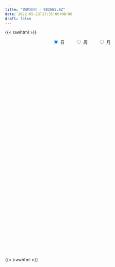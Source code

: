 ```yaml
---
title: "首航高科 - 002665.SZ"
date: 2022-05-23T17:35:00+08:00
draft: false
---
```

{{< rawhtml >}}
    <div style="text-align: center">
        <label style="padding: 1rem;"><input style="margin-right: .5rem" type="radio" name="period" value="D" checked onclick="period_change(this)">日</label>
        <label style="padding: 1rem;"><input style="margin-right: .5rem" type="radio" name="period" value="W" onclick="period_change(this)">周</label>
        <label style="padding: 1rem;"><input style="margin-right: .5rem" type="radio" name="period" value="M" onclick="period_change(this)">月</label>
    </div>
    <div id="chart" style="height: 700px;"></div> 
    <script type="text/javascript">
        const D_v = [818228.4,736871.48,860425.64,698770.28,903767.88,1363515.8700000001,958267.01,1735972.8400000001,2187617.1699999999,1305123.99,1225886.52,1614954.97,1390813.1699999999,920653.3,839630.9300000001,824836.36,1170244.6100000001,795134.0,604662.74,416690.8,481512.83,450566.77,542755.48,518369.73,343495.4,315965.08,437464.98,356194.8,692199.38,483450.69,462464.18,369633.21,643646.92,553437.9,353462.0,414416.38,500616.22,291240.4,410182.19,332473.7,390616.7,617478.97,452936.1,474225.79,587898.4399999999,468259.77,375936.9,333980.27,834670.45,529867.4,527383.7,363307.2,478178.35,386995.8,648759.1,478700.72,1180148.6899999999,1047772.91,1143905.29,1411407.77,1250168.21,899408.14,878296.5600000001,1303761.4199999999,2141687.0099999998,3828543.3100000001,2220093.9100000001,2482987.2200000002,1773051.23,1175884.03,992727.79,775144.6800000001,1625407.79,1123617.01,936465.48,1548461.95,1092709.3799999999,1742237.1599999999,966827.24,1371036.4099999999,3119390.6899999999,3356375.3900000001,1927416.3500000001,1208882.98,1515973.1899999999,1821949.6299999999,1690083.9399999999,867912.2,963182.46,914588.3,2737899.4199999999,4460920.3300000001,3173233.1600000001,4881081.4299999997,3646833.3100000001,2583609.6299999999,2459759.3500000001,2211087.3300000001,3367937.9100000001,2310553.8999999999,1824761.48,1547052.1399999999,1153883.5,1388930.2,1223625.49,970138.0,1463989.3100000001,1125446.7,2254643.6899999999,2730746.0600000001,1464514.8799999999,3117116.9100000001,1817358.9399999999,1774447.2,1415655.53,1693698.9299999999,1643071.98,1547138.6599999999,2969870.8700000001,2597279.7000000002,1705277.0,2297656.5,1624738.29,1387778.95,1147392.8200000001,1484794.46,1313686.9299999999,1360802.01,1862382.24,1279016.8,3748306.3399999999,2735110.6699999999,1944376.0900000001,1566533.1699999999,1141304.8600000001,1025722.9,1088534.73,1131819.21,1062655.04,1357135.29,807771.0,1202006.8999999999,699878.52,628983.24,601952.46,2100079.9399999999,1076152.45,844840.4399999999,1385508.7,1384344.7,1864685.8,1254739.1699999999,1321035.53,907013.6899999999,970539.2,1608116.25,4920898.6900000004,4003734.6499999999,6012457.9000000004,3338915.9700000002,6266805.4199999999,5852973.7000000002,3956798.5899999999,3585757.96,2431860.71,2746238.8799999999,1638745.8799999999,2022734.22,1444531.01,1601791.8999999999,1573622.78,1065559.95,1418969.8899999999,952556.95,964166.0600000001,1237192.8700000001,893407.45,771973.8,839640.42,811598.91,1086254.0,1070755.95,1013215.65,808083.84,535991.26,534995.53,797381.8,693183.0,516526.65,1074194.6499999999,825408.35,628706.92,3596649.1499999999,4940460.7300000004,2254000.73,2324376.9399999999,1424590.6000000001,1453569.98,1481763.4299999999,1243368.3700000001,1050979.0600000001,1525483.8700000001,1723719.0900000001,1104358.8999999999,869081.72,971336.9300000001,1298135.5700000001,1049832.3999999999,1359746.1399999999,895133.21,872207.11,1675130.3999999999,4137505.8100000001,2218254.54,1267083.71,941899.63,838755.36,887485.0,730171.75,1604463.6299999999,1122740.0,659185.75,593661.29,601106.96,497868.3,393253.36,738098.91,981139.78,709898.29,571758.84,747758.03,520835.7,1005154.35,892137.96,891337.98,568491.46,704036.04,549314.62,388414.2,362176.19,423380.0,1097035.51,757270.28,770378.0,611299.37,549264.15,464167.7,998048.71,733154.8199999999,465201.23]
const D_histogram = [0.0,-0.0031908832,-0.0024636164,-0.0056948049,-0.0035665929,0.0011791753,0.0002941655,0.0054982659,0.0135953868,0.0147540495,0.0152985144,0.0173091317,0.0149884409,0.0106786396,0.0046855138,0.0011316863,0.0005668353,-0.0044780312,-0.0107798647,-0.0124092056,-0.0122725762,-0.0141991446,-0.0153709988,-0.019164232,-0.0211670847,-0.0212563481,-0.0175403774,-0.0141468855,-0.0085484593,-0.0063092546,-0.0062785476,-0.0050666772,-0.0006137502,-0.0020195424,-0.0038282861,-0.0070624025,-0.0129188104,-0.014338783,-0.0128709656,-0.0102789238,-0.0102855746,-0.0042391243,-0.001087777,0.0032771395,0.0056137057,0.0059054831,0.0068014012,0.0041844559,0.0084278361,0.0090713621,0.0099568656,0.0090103927,0.0056683984,0.0016253878,-0.0077541827,-0.0116729433,-0.0042788214,0.004722723,0.0104200691,0.0213821137,0.0280006435,0.0314859691,0.0321148169,0.0353143548,0.0507259407,0.0569138702,0.0504847246,0.0484947583,0.0333265557,0.0233812068,0.0120720896,0.0011116932,0.0030672528,-0.0003929306,-0.0019598996,-0.0016154518,-0.0071072824,-0.0031895569,-0.0044212106,-0.0056148702,0.0092450711,0.0142217454,0.0107959497,0.008002218,0.0070092184,0.0103718453,0.0022246945,-0.0031418959,-0.0128589647,-0.0145533099,0.0010281791,0.0227896155,0.0536135772,0.0864651849,0.0950559391,0.0813917007,0.0766454402,0.0903264446,0.0833635933,0.0566166319,0.0244860424,-0.0113049009,-0.0417445067,-0.0582046863,-0.070650892,-0.0746623252,-0.0736447266,-0.0725514045,-0.0502427456,-0.0412187336,-0.0140969699,0.0019186471,0.0107673851,0.0037866527,-0.0038239011,-0.0056779517,-0.02168275,-0.0118451835,-0.0041677733,-0.002704507,-0.0013776286,0.0080936436,0.0093911844,0.0035616352,-0.0038848524,-0.0036492979,-0.0075372919,-0.006768909,-0.0101267945,-0.0133191316,0.0022971209,0.0116475983,0.0057050918,0.0019629317,-0.0065901641,-0.0119516836,-0.0188335447,-0.0217974061,-0.0310349629,-0.0353534711,-0.0407490905,-0.0509113359,-0.0532016252,-0.0541456666,-0.0515203023,-0.0319998416,-0.023261875,-0.0204108537,-0.0092272342,-0.0004060798,0.0109400699,0.0206964125,0.0186868537,0.0157471756,0.0059609621,0.0211008447,0.0388968147,0.0726522603,0.1163902204,0.1670178174,0.1844675172,0.193826659,0.1582536289,0.1317599808,0.0948148773,0.0472960354,0.0121255907,-0.0224235347,-0.0445101729,-0.0670989494,-0.0873890301,-0.0985937497,-0.1141408586,-0.1255909482,-0.1272048592,-0.135680824,-0.1298352771,-0.1297018592,-0.124563774,-0.1086161815,-0.0883963701,-0.0663572974,-0.0537546794,-0.0501574872,-0.0478117367,-0.0424353012,-0.0308771777,-0.0229999555,-0.0158758364,-0.0012647254,0.0019597918,0.0068083843,0.0334650558,0.0652970054,0.0672845552,0.0720066734,0.0703729873,0.064042676,0.047934547,0.0289857402,0.005354655,-0.0014774928,0.0019429513,-0.0005195686,-0.0135590857,-0.0299608963,-0.0366930275,-0.0388423806,-0.0296218386,-0.0258160647,-0.019163061,0.0093910986,0.0278180356,0.0273808728,0.0176332746,0.0050735777,0.0009707978,-0.0071911381,-0.0097949025,0.0052837917,0.0051159498,0.0011326025,-0.0075887039,-0.0060416572,-0.0108894669,-0.0118083796,-0.0216768307,-0.0314825396,-0.0336431933,-0.0416711326,-0.0547752881,-0.0574857994,-0.0751066702,-0.0952345773,-0.0920491136,-0.0876101788,-0.0709314281,-0.0549517783,-0.0439518045,-0.0301676905,-0.0159305359,0.0010714328,0.01891262,0.03119603,0.0418336205,0.0450430664,0.0465166714,0.0537389584,0.0576815553,0.058592184]
const D_fast = [0.0,-0.003988604,-0.0038772413,-0.008532131,-0.0072955673,-0.0022550052,-0.0030664736,0.0035121933,0.0150081609,0.0198553359,0.0242244294,0.0305623296,0.0319887491,0.0303486077,0.0255268603,0.0222559545,0.0218328122,0.0156684379,0.0066716383,0.001939996,-0.0009915186,-0.0064678732,-0.0114824772,-0.0200667683,-0.0273613922,-0.0327647427,-0.0334338663,-0.0335770958,-0.0301157844,-0.0294538934,-0.0309928232,-0.0310476222,-0.0267481328,-0.0286588105,-0.0314246257,-0.0364243427,-0.0455104533,-0.0505151216,-0.0522650456,-0.0522427348,-0.0548207792,-0.04983411,-0.0469547069,-0.0417705055,-0.038030513,-0.0362623648,-0.0336660964,-0.0352369277,-0.0288865885,-0.0259752219,-0.022600502,-0.0212943767,-0.0232192714,-0.0268559351,-0.0381740512,-0.0450110476,-0.0386866312,-0.028504406,-0.0202020425,-0.0038944696,0.0097242211,0.021081039,0.029738591,0.0417667176,0.0698597886,0.0902761858,0.0964682213,0.1066019446,0.0997653808,0.0956653337,0.0873742388,0.0766917658,0.0794141385,0.0758557225,0.0737987786,0.0737393635,0.0664707122,0.0695910486,0.0672540921,0.064656715,0.0818279242,0.0903600348,0.0896332264,0.0888400493,0.0895993543,0.0955549426,0.0879639654,0.081811901,0.068880091,0.0635474183,0.079385952,0.1068447924,0.1510721483,0.2055400523,0.2378947912,0.244578478,0.2589935776,0.2952561931,0.3091342402,0.2965414367,0.2705323578,0.2319151893,0.1910394568,0.1600281057,0.1299191769,0.1072421624,0.0898485793,0.0728040504,0.0825520229,0.0812713515,0.1048688727,0.1213641515,0.1329047357,0.1268706665,0.1183041375,0.1150305989,0.0936051132,0.1004813837,0.1071168506,0.1079039902,0.1088864614,0.1203811445,0.1240264814,0.1190873411,0.1106696403,0.1099928703,0.1042205534,0.1032967091,0.097407125,0.0908850049,0.1070755376,0.1193379146,0.1148216811,0.1115702539,0.1013696171,0.0930201767,0.0814299294,0.0730167165,0.056020419,0.042863543,0.027280651,0.0043905715,-0.011200124,-0.0256805821,-0.0359352933,-0.0244147931,-0.0214922952,-0.0237439873,-0.0148671764,-0.0061475419,0.0079336252,0.022864071,0.0255262256,0.0265233414,0.0182273684,0.0386424623,0.0661626359,0.1180811465,0.1909166617,0.2832987131,0.3468652922,0.4046810987,0.4086714759,0.415117823,0.4018764388,0.3661816058,0.3340425588,0.2938875497,0.2606733683,0.2213098544,0.1791725161,0.1433193592,0.0992370356,0.0563892089,0.0229740831,-0.0194220876,-0.04603536,-0.0783274069,-0.1043302652,-0.1155367181,-0.1174159992,-0.1119662509,-0.1128023027,-0.1217444823,-0.131351666,-0.1365840558,-0.1327452267,-0.1306179934,-0.1274628334,-0.1131679037,-0.1094534385,-0.10290275,-0.0678798145,-0.0197236136,-0.000914925,0.0218088615,0.0377684223,0.04744878,0.0433242877,0.0316219159,0.0093294945,0.0021279735,0.0060341554,0.0034417434,-0.0129875451,-0.0368795798,-0.0527849678,-0.0646449161,-0.0628298338,-0.0654780761,-0.0636158377,-0.0327139034,-0.0073324575,-0.000924402,-0.0062636816,-0.0175549841,-0.0214150645,-0.031374785,-0.0364272749,-0.0200276329,-0.0189164873,-0.0226166839,-0.0332351664,-0.0331985339,-0.0407687104,-0.044639718,-0.0599273768,-0.0776037206,-0.0881751726,-0.1066208951,-0.1334188726,-0.1505008337,-0.186898372,-0.2308349235,-0.2506617381,-0.2681253481,-0.2691794544,-0.2669377491,-0.2669257265,-0.2606835352,-0.2504290145,-0.2331591877,-0.2105898454,-0.190507428,-0.1694114323,-0.1549412199,-0.1418384469,-0.1211814203,-0.1028184346,-0.0872597599]
const D_slow = [0.0,-0.0007977208,-0.0014136249,-0.0028373261,-0.0037289743,-0.0034341805,-0.0033606391,-0.0019860726,0.0014127741,0.0051012864,0.008925915,0.0132531979,0.0170003082,0.0196699681,0.0208413465,0.0211242681,0.0212659769,0.0201464691,0.017451503,0.0143492016,0.0112810575,0.0077312714,0.0038885217,-0.0009025363,-0.0061943075,-0.0115083945,-0.0158934889,-0.0194302103,-0.0215673251,-0.0231446387,-0.0247142756,-0.025980945,-0.0261343825,-0.0266392681,-0.0275963396,-0.0293619402,-0.0325916428,-0.0361763386,-0.03939408,-0.041963811,-0.0445352046,-0.0455949857,-0.0458669299,-0.045047645,-0.0436442186,-0.0421678479,-0.0404674976,-0.0394213836,-0.0373144246,-0.035046584,-0.0325573676,-0.0303047695,-0.0288876698,-0.0284813229,-0.0304198686,-0.0333381044,-0.0344078097,-0.033227129,-0.0306221117,-0.0252765833,-0.0182764224,-0.0104049301,-0.0023762259,0.0064523628,0.019133848,0.0333623155,0.0459834967,0.0581071863,0.0664388252,0.0722841269,0.0753021493,0.0755800726,0.0763468858,0.0762486531,0.0757586782,0.0753548153,0.0735779947,0.0727806054,0.0716753028,0.0702715852,0.072582853,0.0761382894,0.0788372768,0.0808378313,0.0825901359,0.0851830972,0.0857392708,0.0849537969,0.0817390557,0.0781007282,0.078357773,0.0840551769,0.0974585712,0.1190748674,0.1428388521,0.1631867773,0.1823481374,0.2049297485,0.2257706468,0.2399248048,0.2460463154,0.2432200902,0.2327839635,0.2182327919,0.2005700689,0.1819044876,0.163493306,0.1453554549,0.1327947685,0.1224900851,0.1189658426,0.1194455044,0.1221373506,0.1230840138,0.1221280386,0.1207085506,0.1152878631,0.1123265673,0.1112846239,0.1106084972,0.11026409,0.1122875009,0.114635297,0.1155257058,0.1145544927,0.1136421682,0.1117578453,0.110065618,0.1075339194,0.1042041365,0.1047784167,0.1076903163,0.1091165893,0.1096073222,0.1079597812,0.1049718603,0.1002634741,0.0948141226,0.0870553819,0.0782170141,0.0680297415,0.0553019075,0.0420015012,0.0284650845,0.015585009,0.0075850486,0.0017695798,-0.0033331336,-0.0056399422,-0.0057414621,-0.0030064446,0.0021676585,0.0068393719,0.0107761658,0.0122664063,0.0175416175,0.0272658212,0.0454288863,0.0745264414,0.1162808957,0.162397775,0.2108544397,0.250417847,0.2833578422,0.3070615615,0.3188855704,0.3219169681,0.3163110844,0.3051835412,0.2884088038,0.2665615463,0.2419131089,0.2133778942,0.1819801571,0.1501789423,0.1162587364,0.0837999171,0.0513744523,0.0202335088,-0.0069205366,-0.0290196291,-0.0456089535,-0.0590476233,-0.0715869951,-0.0835399293,-0.0941487546,-0.101868049,-0.1076180379,-0.111586997,-0.1119031783,-0.1114132304,-0.1097111343,-0.1013448703,-0.085020619,-0.0681994802,-0.0501978119,-0.032604565,-0.016593896,-0.0046102593,0.0026361758,0.0039748395,0.0036054663,0.0040912041,0.003961312,0.0005715406,-0.0069186835,-0.0160919404,-0.0258025355,-0.0332079952,-0.0396620114,-0.0444527766,-0.042105002,-0.0351504931,-0.0283052749,-0.0238969562,-0.0226285618,-0.0223858623,-0.0241836469,-0.0266323725,-0.0253114246,-0.0240324371,-0.0237492865,-0.0256464625,-0.0271568768,-0.0298792435,-0.0328313384,-0.0382505461,-0.046121181,-0.0545319793,-0.0649497625,-0.0786435845,-0.0930150343,-0.1117917019,-0.1356003462,-0.1586126246,-0.1805151693,-0.1982480263,-0.2119859709,-0.222973922,-0.2305158446,-0.2344984786,-0.2342306204,-0.2295024654,-0.2217034579,-0.2112450528,-0.1999842862,-0.1883551184,-0.1749203787,-0.1604999899,-0.1458519439]
const D_data = [['2021-05-12', 2.34, 2.29, 2.26, 2.35],['2021-05-13', 2.26, 2.24, 2.24, 2.31],['2021-05-14', 2.23, 2.28, 2.22, 2.34],['2021-05-17', 2.25, 2.22, 2.21, 2.26],['2021-05-18', 2.22, 2.28, 2.18, 2.32],['2021-05-19', 2.26, 2.33, 2.25, 2.34],['2021-05-20', 2.31, 2.27, 2.26, 2.32],['2021-05-21', 2.26, 2.36, 2.24, 2.43],['2021-05-24', 2.34, 2.44, 2.32, 2.55],['2021-05-25', 2.39, 2.39, 2.34, 2.44],['2021-05-26', 2.36, 2.4, 2.34, 2.44],['2021-05-27', 2.38, 2.44, 2.36, 2.53],['2021-05-28', 2.44, 2.4, 2.39, 2.51],['2021-05-31', 2.38, 2.37, 2.31, 2.4],['2021-06-01', 2.36, 2.33, 2.31, 2.38],['2021-06-02', 2.33, 2.34, 2.31, 2.37],['2021-06-03', 2.32, 2.37, 2.27, 2.44],['2021-06-04', 2.33, 2.3, 2.28, 2.34],['2021-06-07', 2.28, 2.25, 2.24, 2.3],['2021-06-08', 2.26, 2.28, 2.23, 2.28],['2021-06-09', 2.27, 2.29, 2.26, 2.31],['2021-06-10', 2.3, 2.25, 2.25, 2.3],['2021-06-11', 2.24, 2.24, 2.21, 2.28],['2021-06-15', 2.24, 2.18, 2.18, 2.25],['2021-06-16', 2.18, 2.17, 2.15, 2.2],['2021-06-17', 2.17, 2.17, 2.15, 2.2],['2021-06-18', 2.18, 2.21, 2.16, 2.22],['2021-06-21', 2.2, 2.21, 2.19, 2.22],['2021-06-22', 2.2, 2.25, 2.19, 2.26],['2021-06-23', 2.24, 2.22, 2.21, 2.26],['2021-06-24', 2.21, 2.19, 2.17, 2.23],['2021-06-25', 2.19, 2.2, 2.17, 2.22],['2021-06-28', 2.2, 2.25, 2.19, 2.27],['2021-06-29', 2.25, 2.18, 2.17, 2.26],['2021-06-30', 2.17, 2.16, 2.16, 2.19],['2021-07-01', 2.16, 2.12, 2.12, 2.17],['2021-07-02', 2.11, 2.05, 2.03, 2.12],['2021-07-05', 2.04, 2.07, 2.03, 2.08],['2021-07-06', 2.05, 2.09, 2.03, 2.09],['2021-07-07', 2.07, 2.1, 2.06, 2.11],['2021-07-08', 2.1, 2.06, 2.05, 2.12],['2021-07-09', 2.06, 2.14, 2.04, 2.14],['2021-07-12', 2.15, 2.12, 2.11, 2.17],['2021-07-13', 2.12, 2.15, 2.1, 2.17],['2021-07-14', 2.16, 2.14, 2.14, 2.21],['2021-07-15', 2.13, 2.12, 2.06, 2.13],['2021-07-16', 2.13, 2.13, 2.12, 2.17],['2021-07-19', 2.12, 2.08, 2.08, 2.15],['2021-07-20', 2.06, 2.17, 2.04, 2.2],['2021-07-21', 2.17, 2.14, 2.13, 2.18],['2021-07-22', 2.14, 2.15, 2.13, 2.17],['2021-07-23', 2.16, 2.13, 2.12, 2.16],['2021-07-26', 2.12, 2.09, 2.03, 2.13],['2021-07-27', 2.09, 2.06, 2.05, 2.12],['2021-07-28', 2.06, 1.95, 1.91, 2.06],['2021-07-29', 1.96, 1.97, 1.93, 2.01],['2021-07-30', 1.96, 2.11, 1.96, 2.17],['2021-08-02', 2.13, 2.17, 2.09, 2.2],['2021-08-03', 2.19, 2.17, 2.16, 2.25],['2021-08-04', 2.18, 2.29, 2.16, 2.3],['2021-08-05', 2.28, 2.3, 2.24, 2.38],['2021-08-06', 2.3, 2.31, 2.28, 2.34],['2021-08-09', 2.31, 2.31, 2.3, 2.4],['2021-08-10', 2.31, 2.38, 2.29, 2.42],['2021-08-11', 2.37, 2.62, 2.35, 2.62],['2021-08-12', 2.75, 2.61, 2.58, 2.87],['2021-08-13', 2.57, 2.5, 2.47, 2.6],['2021-08-16', 2.48, 2.58, 2.42, 2.64],['2021-08-17', 2.55, 2.41, 2.38, 2.57],['2021-08-18', 2.38, 2.44, 2.37, 2.52],['2021-08-19', 2.51, 2.39, 2.35, 2.52],['2021-08-20', 2.36, 2.35, 2.31, 2.39],['2021-08-23', 2.34, 2.5, 2.33, 2.52],['2021-08-24', 2.53, 2.44, 2.42, 2.54],['2021-08-25', 2.43, 2.46, 2.38, 2.48],['2021-08-26', 2.46, 2.49, 2.44, 2.55],['2021-08-27', 2.49, 2.41, 2.38, 2.5],['2021-08-30', 2.38, 2.53, 2.37, 2.58],['2021-08-31', 2.54, 2.48, 2.46, 2.54],['2021-09-01', 2.47, 2.48, 2.44, 2.59],['2021-09-02', 2.51, 2.73, 2.47, 2.73],['2021-09-03', 2.74, 2.68, 2.65, 2.88],['2021-09-06', 2.73, 2.6, 2.57, 2.79],['2021-09-07', 2.57, 2.61, 2.54, 2.62],['2021-09-08', 2.64, 2.64, 2.62, 2.69],['2021-09-09', 2.69, 2.72, 2.62, 2.77],['2021-09-10', 2.68, 2.58, 2.56, 2.68],['2021-09-13', 2.57, 2.59, 2.53, 2.6],['2021-09-14', 2.58, 2.5, 2.48, 2.6],['2021-09-15', 2.48, 2.57, 2.46, 2.58],['2021-09-16', 2.56, 2.83, 2.55, 2.83],['2021-09-17', 2.85, 3.03, 2.83, 3.11],['2021-09-22', 3.05, 3.33, 3.03, 3.33],['2021-09-23', 3.47, 3.6, 3.4, 3.66],['2021-09-24', 3.46, 3.5, 3.4, 3.73],['2021-09-27', 3.5, 3.3, 3.17, 3.58],['2021-09-28', 3.3, 3.45, 3.29, 3.52],['2021-09-29', 3.36, 3.8, 3.31, 3.8],['2021-09-30', 3.81, 3.66, 3.51, 3.89],['2021-10-08', 3.71, 3.41, 3.35, 3.74],['2021-10-11', 3.45, 3.25, 3.13, 3.47],['2021-10-12', 3.27, 3.06, 3.01, 3.29],['2021-10-13', 3.09, 2.96, 2.92, 3.1],['2021-10-14', 2.96, 3.0, 2.93, 3.12],['2021-10-15', 3.0, 2.95, 2.88, 3.03],['2021-10-18', 2.94, 2.98, 2.93, 3.03],['2021-10-19', 3.03, 3.0, 2.98, 3.15],['2021-10-20', 2.96, 2.97, 2.9, 3.05],['2021-10-21', 3.0, 3.27, 2.92, 3.27],['2021-10-22', 3.3, 3.17, 3.15, 3.43],['2021-10-25', 3.22, 3.49, 3.15, 3.49],['2021-10-26', 3.55, 3.48, 3.41, 3.73],['2021-10-27', 3.58, 3.48, 3.41, 3.64],['2021-10-28', 3.44, 3.31, 3.25, 3.45],['2021-10-29', 3.3, 3.28, 3.11, 3.34],['2021-11-01', 3.31, 3.34, 3.28, 3.42],['2021-11-02', 3.3, 3.12, 3.1, 3.34],['2021-11-03', 3.14, 3.43, 3.12, 3.43],['2021-11-04', 3.52, 3.46, 3.42, 3.63],['2021-11-05', 3.53, 3.42, 3.39, 3.74],['2021-11-08', 3.37, 3.44, 3.33, 3.51],['2021-11-09', 3.44, 3.59, 3.41, 3.66],['2021-11-10', 3.52, 3.54, 3.41, 3.56],['2021-11-11', 3.52, 3.46, 3.44, 3.59],['2021-11-12', 3.45, 3.42, 3.33, 3.47],['2021-11-15', 3.4, 3.51, 3.33, 3.55],['2021-11-16', 3.47, 3.46, 3.45, 3.59],['2021-11-17', 3.42, 3.52, 3.36, 3.55],['2021-11-18', 3.54, 3.47, 3.47, 3.79],['2021-11-19', 3.39, 3.46, 3.36, 3.54],['2021-11-22', 3.52, 3.74, 3.48, 3.81],['2021-11-23', 3.67, 3.75, 3.67, 3.86],['2021-11-24', 3.71, 3.59, 3.58, 3.76],['2021-11-25', 3.59, 3.61, 3.53, 3.73],['2021-11-26', 3.61, 3.53, 3.5, 3.61],['2021-11-29', 3.44, 3.54, 3.41, 3.59],['2021-11-30', 3.56, 3.49, 3.47, 3.62],['2021-12-01', 3.45, 3.51, 3.36, 3.51],['2021-12-02', 3.5, 3.39, 3.38, 3.5],['2021-12-03', 3.37, 3.4, 3.26, 3.47],['2021-12-06', 3.37, 3.34, 3.34, 3.45],['2021-12-07', 3.34, 3.21, 3.15, 3.34],['2021-12-08', 3.2, 3.24, 3.2, 3.31],['2021-12-09', 3.21, 3.21, 3.18, 3.25],['2021-12-10', 3.18, 3.22, 3.15, 3.23],['2021-12-13', 3.25, 3.46, 3.21, 3.54],['2021-12-14', 3.44, 3.38, 3.37, 3.45],['2021-12-15', 3.38, 3.32, 3.31, 3.4],['2021-12-16', 3.35, 3.45, 3.32, 3.53],['2021-12-17', 3.4, 3.47, 3.39, 3.59],['2021-12-20', 3.47, 3.56, 3.45, 3.73],['2021-12-21', 3.58, 3.61, 3.46, 3.63],['2021-12-22', 3.6, 3.5, 3.45, 3.6],['2021-12-23', 3.48, 3.49, 3.44, 3.56],['2021-12-24', 3.47, 3.38, 3.35, 3.52],['2021-12-27', 3.68, 3.72, 3.54, 3.72],['2021-12-28', 3.94, 3.87, 3.84, 4.09],['2021-12-29', 3.75, 4.26, 3.75, 4.26],['2021-12-30', 4.26, 4.68, 4.12, 4.69],['2021-12-31', 4.58, 5.15, 4.45, 5.15],['2022-01-04', 5.3, 5.08, 4.94, 5.66],['2022-01-05', 4.9, 5.23, 4.57, 5.44],['2022-01-06', 4.93, 4.77, 4.71, 5.27],['2022-01-07', 4.69, 4.87, 4.53, 5.09],['2022-01-10', 4.75, 4.7, 4.66, 4.99],['2022-01-11', 4.7, 4.44, 4.39, 4.7],['2022-01-12', 4.48, 4.44, 4.37, 4.51],['2022-01-13', 4.44, 4.3, 4.28, 4.49],['2022-01-14', 4.3, 4.32, 4.25, 4.39],['2022-01-17', 4.3, 4.19, 4.12, 4.3],['2022-01-18', 4.16, 4.08, 4.06, 4.21],['2022-01-19', 4.08, 4.07, 4.03, 4.15],['2022-01-20', 4.05, 3.89, 3.87, 4.07],['2022-01-21', 3.88, 3.8, 3.79, 3.93],['2022-01-24', 3.77, 3.81, 3.73, 3.86],['2022-01-25', 3.87, 3.61, 3.6, 3.88],['2022-01-26', 3.63, 3.69, 3.63, 3.74],['2022-01-27', 3.65, 3.54, 3.53, 3.69],['2022-01-28', 3.57, 3.52, 3.48, 3.6],['2022-02-07', 3.53, 3.62, 3.53, 3.68],['2022-02-08', 3.64, 3.69, 3.57, 3.74],['2022-02-09', 3.68, 3.76, 3.64, 3.78],['2022-02-10', 3.73, 3.68, 3.66, 3.77],['2022-02-11', 3.67, 3.56, 3.55, 3.67],['2022-02-14', 3.53, 3.51, 3.49, 3.59],['2022-02-15', 3.52, 3.52, 3.45, 3.55],['2022-02-16', 3.54, 3.6, 3.53, 3.64],['2022-02-17', 3.59, 3.57, 3.54, 3.64],['2022-02-18', 3.54, 3.57, 3.51, 3.58],['2022-02-21', 3.59, 3.7, 3.55, 3.75],['2022-02-22', 3.71, 3.59, 3.55, 3.72],['2022-02-23', 3.57, 3.62, 3.52, 3.63],['2022-02-24', 3.59, 3.98, 3.58, 3.98],['2022-02-25', 4.03, 4.23, 3.94, 4.37],['2022-02-28', 4.1, 3.99, 3.91, 4.1],['2022-03-01', 3.96, 4.09, 3.95, 4.34],['2022-03-02', 4.09, 4.07, 4.0, 4.14],['2022-03-03', 4.11, 4.04, 4.01, 4.13],['2022-03-04', 4.03, 3.9, 3.88, 4.03],['2022-03-07', 3.91, 3.8, 3.77, 3.96],['2022-03-08', 3.78, 3.64, 3.61, 3.82],['2022-03-09', 3.65, 3.77, 3.5, 3.8],['2022-03-10', 3.84, 3.89, 3.74, 3.97],['2022-03-11', 3.81, 3.82, 3.71, 3.84],['2022-03-14', 3.8, 3.64, 3.63, 3.84],['2022-03-15', 3.6, 3.5, 3.5, 3.66],['2022-03-16', 3.56, 3.53, 3.29, 3.59],['2022-03-17', 3.56, 3.53, 3.52, 3.64],['2022-03-18', 3.5, 3.66, 3.46, 3.71],['2022-03-21', 3.66, 3.6, 3.57, 3.66],['2022-03-22', 3.66, 3.64, 3.6, 3.71],['2022-03-23', 3.8, 4.0, 3.79, 4.0],['2022-03-24', 4.4, 4.01, 3.98, 4.4],['2022-03-25', 3.93, 3.84, 3.83, 4.05],['2022-03-28', 3.75, 3.71, 3.67, 3.8],['2022-03-29', 3.7, 3.62, 3.6, 3.74],['2022-03-30', 3.65, 3.68, 3.63, 3.71],['2022-03-31', 3.68, 3.59, 3.58, 3.68],['2022-04-01', 3.55, 3.62, 3.53, 3.68],['2022-04-06', 3.62, 3.87, 3.6, 3.98],['2022-04-07', 3.8, 3.72, 3.7, 3.81],['2022-04-08', 3.74, 3.66, 3.63, 3.76],['2022-04-11', 3.62, 3.56, 3.55, 3.63],['2022-04-12', 3.58, 3.66, 3.55, 3.68],['2022-04-13', 3.62, 3.56, 3.55, 3.63],['2022-04-14', 3.57, 3.58, 3.55, 3.6],['2022-04-15', 3.57, 3.42, 3.4, 3.57],['2022-04-18', 3.31, 3.34, 3.08, 3.4],['2022-04-19', 3.27, 3.37, 3.24, 3.43],['2022-04-20', 3.36, 3.23, 3.21, 3.36],['2022-04-21', 3.23, 3.06, 3.04, 3.25],['2022-04-22', 3.07, 3.09, 3.06, 3.15],['2022-04-25', 3.01, 2.78, 2.78, 3.01],['2022-04-26', 2.74, 2.56, 2.54, 2.79],['2022-04-27', 2.55, 2.71, 2.47, 2.73],['2022-04-28', 2.7, 2.65, 2.61, 2.73],['2022-04-29', 2.7, 2.77, 2.68, 2.8],['2022-05-05', 2.74, 2.77, 2.7, 2.81],['2022-05-06', 2.7, 2.71, 2.65, 2.74],['2022-05-09', 2.7, 2.75, 2.7, 2.78],['2022-05-10', 2.71, 2.78, 2.7, 2.79],['2022-05-11', 2.79, 2.86, 2.78, 3.04],['2022-05-12', 2.83, 2.94, 2.81, 2.96],['2022-05-13', 3.03, 2.94, 2.9, 3.08],['2022-05-16', 2.97, 2.98, 2.9, 3.01],['2022-05-17', 2.98, 2.93, 2.86, 2.99],['2022-05-18', 2.92, 2.93, 2.91, 2.97],['2022-05-19', 2.9, 3.04, 2.87, 3.05],['2022-05-20', 3.02, 3.05, 2.98, 3.05],['2022-05-23', 3.07, 3.05, 3.0, 3.08]]
const W_v = [214317.56,256844.79,206469.82,197785.99,286384.85,240982.33,284370.77,204079.9,4882164.7800000003,7084425.46,4348535.9800000004,4351952.3399999999,2828390.6000000001,2991619.3599999999,5433986.9299999997,2582845.4199999999,2108313.8099999996,1085375.8299999998,1282535.5800000001,786089.8099999999,850751.9300000001,917089.5199999999,794169.64,814823.1,882691.34,892019.9500000001,633516.21,874664.8600000001,1196345.5700000001,883626.49,1245190.1200000001,640879.46,591778.5499999999,542831.27,344609.83,316509.74,435451.77,394931.18,451311.22,326633.09,260203.03,567600.9400000001,272567.87,610230.1900000001,1049658.75,502806.42,809060.5,795705.1399999999,592906.88,1239587.8200000001,827433.6,306051.59,206535.28,434207.78,620074.51,635022.91,570562.3100000001,604625.58,600108.46,916636.39,605876.29,1083443.5099999998,517733.4299999999,397743.36,627307.95,589888.13,606351.59,4459645.7300000004,9176477.7000000011,6074761.7400000002,2790277.1300000004,2728623.1000000001,1866742.8799999999,1622974.8200000001,2304338.5700000003,1038129.3100000001,2159051.0300000003,1716855.97,1560670.0200000003,2125727.8999999999,2360840.8300000001,3063961.25,4490048.1500000004,7028187.46,5992045.7800000003,2948669.1000000001,5066670.9800000004,6759570.6799999997,6084532.4499999993,5153887.6600000001,5240459.1500000004,1455190.25,4444049.6500000004,3934074.5700000003,2700303.73,3055505.2200000002,2224809.8900000001,3259709.0,2692049.1699999995,2010975.0800000001,1791691.0600000003,1227088.3,1398287.1400000001,1181905.8199999998,2261564.5800000001,3488428.6899999999,2821081.5299999998,1626730.6900000002,1578156.3799999999,2387035.7200000002,1717146.24,1352946.51,859786.62,198713.15,1622848.3399999999,1975317.5900000001,1315163.9099999999,1739601.5299999998,2365565.4300000002,1213302.79,1686266.6000000001,2701093.5299999998,926748.48,1068663.4399999999,2234564.8199999998,1818078.9099999999,1673443.55,2246667.9899999998,1646647.6500000001,1288334.2999999998,2163455.4500000002,1951489.77,2302714.0599999996,3638164.4000000004,4682220.79,10121014.5199999996,7650722.8500000006,3801167.7399999998,3484018.5,2479376.1000000001,2034618.73,1482936.7400000002,1213271.4399999999,697783.05,1042514.87,901934.1299999999,941452.6400000001,1034186.89,1113415.8,1360110.3499999999,915096.2,1516795.1799999999,3580055.6800000002,3574284.0699999998,2359109.6299999999,1818127.48,2325988.4699999997,3031403.9800000004,5425794.8399999989,3258413.54,2061356.1599999999,7813473.5,2977223.3799999999,1698006.9199999999,666213.9400000001,323657.11,2922131.9199999999,1421806.25,1492691.0,1403811.9600000002,1348993.2,1140001.3700000001,1555062.6499999999,2813607.1199999996,2194020.3600000003,3411399.1299999999,2698168.3399999999,1890774.78,3680071.98,2186149.0499999998,2141770.1399999997,1669060.5699999998,1534539.02,866152.9,997025.5,1949224.3100000001,7335888.0299999993,6019068.5600000005,23789422.6400000006,20924589.2199999988,9239147.2300000004,10873319.6799999997,5834425.5300000003,5815143.7300000004,7867215.2800000003,2058460.47,4961094.4099999992,5660293.8799999999,7724395.8199999994,4550499.2000000002,2496188.6200000001,1615295.1899999999,2363942.2599999998,2465579.4199999999,2041991.96,2359257.0,2589209.0200000005,3172782.6600000001,5752662.3199999994,10372382.2100000009,7199794.9500000002,6326661.6099999994,10555866.8900000006,8164306.0899999999,9944502.7100000009,11701147.9000000004,10622394.2200000007,2310553.8999999999,7138252.8100000005,8544963.7599999998,9589093.4600000009,10451060.1400000006,8162843.5600000005,7300682.4399999995,11135631.129999999,5665867.1699999999,3940592.1200000001,6790926.2299999995,6318013.3899999997,19884123.4600000009,19662335.6700000018,10284110.6999999993,6612501.4699999997,4706380.5999999996,4789908.3500000006,3078078.2399999998,11065419.8000000007,8938301.6799999997,6647909.290000001,5548132.7599999998,9798231.0700000003,4665395.4499999993,3386389.3799999999,2823988.8200000003,3531390.6400000006,4061157.79,937728.8200000001,3410239.98,3355934.7499999995,465201.23]
const W_histogram = [0.0,-0.0057180627,-0.0217017293,-0.0368697037,-0.0481136929,-0.0511128471,-0.0709046554,-0.0777885745,0.0580369952,-0.022602656,-0.0732384806,-0.0819148414,-0.1189291539,-0.1028642149,-0.0331738291,-0.0446456248,-0.0522635243,-0.0627037674,-0.0901516805,-0.0979484381,-0.0889735909,-0.0761233171,-0.075358492,-0.048909179,-0.0248416115,-0.0034655367,0.0246643963,0.0605957155,0.0968423968,0.1305277299,0.1484444907,0.1386331891,0.1383995731,0.1171071245,0.0847410352,0.0552148955,0.0212517699,-0.006121432,-0.0342842999,-0.0397215333,-0.0483826358,-0.0559473875,-0.0578464225,-0.0706154375,-0.0880908722,-0.1003921522,-0.0875551663,-0.096379428,-0.0932604547,-0.0806921054,-0.0741376628,-0.0543347618,-0.0315967174,-0.0138761407,0.0074540071,0.015252496,0.0090269986,0.0204442664,0.0397218624,0.0526333814,0.0633106678,0.1005504564,0.098733886,0.0812358307,0.05591102,0.031979718,-0.0141089513,-0.1904082819,-0.279720123,-0.3283357771,-0.3519760527,-0.3374991057,-0.3195423512,-0.2945121286,-0.2656892663,-0.2258219838,-0.176140251,-0.1320825998,-0.1012166655,-0.0793682173,-0.0373327712,0.013960662,0.0638688801,0.1471612758,0.1834970048,0.2097762048,0.2457653915,0.3026246175,0.3433673168,0.4266114538,0.4188394512,0.4026126981,0.3395381872,0.2732455388,0.1937483263,0.1224640653,0.0355345294,-0.0139673276,-0.0418506734,-0.0737721771,-0.0846851946,-0.0963434696,-0.097427299,-0.0973479878,-0.0784529787,-0.0594253548,-0.0335185081,-0.0135160549,-0.0161010628,0.0075338823,0.023372473,0.0206773713,0.0096507472,-0.0009364627,0.0237704155,0.02776811,0.0261709541,0.0440654899,0.0629277191,0.0525463167,0.0625506174,0.052118266,0.0382391828,0.0279455777,0.0280333146,0.0205194967,0.0181609396,0.0184776705,0.0114780294,-0.0042338366,-0.0232967112,-0.0389402914,-0.0298339033,-0.0222166815,0.0039019645,0.0306662191,0.0097753132,0.0015694133,0.000464466,-0.0082582335,-0.0168122754,-0.0286029303,-0.0417389539,-0.0402564225,-0.0436371141,-0.0491511239,-0.0498575875,-0.0422946918,-0.0355923728,-0.026508788,-0.0278356089,-0.0196000575,0.0050909579,0.0011375705,-0.000143271,0.0060620478,0.0121532005,0.0235693781,0.0459673001,0.0426988066,0.0438387742,0.0450294967,0.0492778638,0.0391532665,0.0306723099,0.0312543523,0.036138807,0.0299798023,0.0146007996,0.0050647983,0.0015939563,-0.001726107,-0.0034973344,0.0002702768,-0.0054521286,-0.021915701,-0.0256915084,-0.0308310299,-0.0518018478,-0.0597800182,-0.0584219925,-0.0632756106,-0.0684330308,-0.0663345921,-0.0462454258,-0.0298676108,-0.0000138839,0.0239578006,0.092071096,0.113233431,0.105514897,0.1060237646,0.0922757837,0.0886093855,0.0593433361,0.0422342592,0.0348219162,0.0337964992,0.034198302,0.0264611777,0.0165207206,0.0075972282,0.0010379714,-0.0126324199,-0.0146982769,-0.015730607,-0.0153869961,-0.015440268,-0.0016644281,0.0194226958,0.0222446949,0.0268215432,0.0455989486,0.0485761806,0.0764830988,0.1196545674,0.150074248,0.1443994133,0.1026678949,0.0836863915,0.0727485172,0.0691743365,0.0613108057,0.0535839793,0.0481402908,0.0315397418,0.0055537484,0.0024763063,-0.0077848247,0.0967079505,0.1366019393,0.1163732387,0.0611705148,0.0021173881,-0.0358366076,-0.0604093166,-0.0336875857,-0.0393189974,-0.0488894922,-0.065421211,-0.0636023561,-0.0757591675,-0.0792731125,-0.0948739359,-0.1227601125,-0.1559666992,-0.1738191994,-0.1622089066,-0.1400289494,-0.11908763]
const W_fast = [0.0,-0.0071475783,-0.0285566773,-0.0529420776,-0.07621449,-0.091991856,-0.1295098282,-0.1558408909,-0.0055060724,-0.0917963875,-0.1607418323,-0.1898969035,-0.2566435045,-0.2662946192,-0.2048976906,-0.2275308926,-0.2482146731,-0.2743308581,-0.3243166913,-0.3566005585,-0.369869109,-0.3760496644,-0.3941244624,-0.3799024441,-0.3620452794,-0.3415355888,-0.3072395567,-0.2561593087,-0.1957020282,-0.1293847626,-0.0743568791,-0.0495098835,-0.0151436061,-0.0071592737,-0.0183401041,-0.03406252,-0.0627127031,-0.091616263,-0.1283502059,-0.1437178225,-0.1644745841,-0.1860261826,-0.2023868232,-0.2328096976,-0.2723078504,-0.3097071684,-0.3187589741,-0.3516780928,-0.3718742331,-0.3794789102,-0.3914588834,-0.3852396728,-0.3704008078,-0.3561492662,-0.3329556166,-0.3213440038,-0.3253127515,-0.3087844171,-0.2795763555,-0.2535064912,-0.2270015378,-0.1646241351,-0.141757234,-0.1389463316,-0.1502933873,-0.1662297598,-0.2158456669,-0.439747068,-0.5989889399,-0.7296885382,-0.841322827,-0.9112206565,-0.9731494897,-1.0217472993,-1.0593467536,-1.075934967,-1.070288297,-1.0592512957,-1.0536895278,-1.0516831339,-1.0189808807,-0.9641972819,-0.8983218438,-0.7782391291,-0.6960291489,-0.6173058977,-0.5198753631,-0.3873599828,-0.2607754543,-0.0708784539,0.0260594064,0.1104858278,0.1322958637,0.1343145999,0.1032544691,0.0625862244,-0.0154596792,-0.068453368,-0.1067993822,-0.1571639302,-0.1892482464,-0.2249923888,-0.2504330429,-0.2746907287,-0.2754089642,-0.2712376791,-0.2537104593,-0.2370870198,-0.2436972935,-0.2181788778,-0.1964971689,-0.1940229277,-0.202636865,-0.2134581906,-0.1828087085,-0.1718689866,-0.166923404,-0.1380124956,-0.1034183367,-0.1006631599,-0.0750212048,-0.0724239898,-0.0767432772,-0.0800504879,-0.0729544223,-0.0753383662,-0.0731566883,-0.0682205397,-0.0723506736,-0.0891209987,-0.1140080511,-0.1393867042,-0.1377387919,-0.1356757404,-0.1085816033,-0.0741507939,-0.0925978715,-0.1004114181,-0.101400249,-0.1121875068,-0.1249446175,-0.143886005,-0.1674567671,-0.1760383413,-0.1903283115,-0.2081301022,-0.2213009627,-0.2243117399,-0.2265075142,-0.2240511263,-0.2323368495,-0.2290013124,-0.2030375576,-0.2067065524,-0.2080232116,-0.2003023809,-0.191172928,-0.1738644059,-0.1399746589,-0.1325684507,-0.1204687896,-0.1080206929,-0.0914528599,-0.0917891405,-0.0926020197,-0.0842063892,-0.0702872327,-0.0689512869,-0.0806800896,-0.0889498913,-0.0920222443,-0.0957738343,-0.0984193953,-0.094584215,-0.1016696524,-0.1236121501,-0.1338108346,-0.1466581136,-0.1805793935,-0.2035025684,-0.2167500409,-0.2374225616,-0.2596882395,-0.2741734488,-0.265645639,-0.2567347266,-0.2268844707,-0.1969233361,-0.1057922667,-0.0563215739,-0.0376613836,-0.0106465749,-0.0013256099,0.0171603383,0.0027301229,-0.0038203892,-0.0025272531,0.0048964546,0.013847833,0.0127260031,0.0069157262,-0.0001084592,-0.0064082232,-0.0232367195,-0.0289771457,-0.0339421275,-0.0374452657,-0.0413586045,-0.0279988717,-0.0020560739,0.006327099,0.0176093331,0.0477864756,0.0629077528,0.1099354458,0.1830205562,0.2509587988,0.2813838174,0.2653192728,0.2672593672,0.2745086222,0.2882280257,0.2956921962,0.3013613646,0.3079527488,0.2992371353,0.274639579,0.2721812135,0.2599738763,0.3886436391,0.4626881127,0.4715527218,0.4316426266,0.3731188469,0.3262056994,0.2865306612,0.3048304956,0.2893693346,0.2675764667,0.2346894452,0.2206077111,0.1895111079,0.1661788847,0.1268595773,0.0682833726,-0.0039148888,-0.065222189,-0.0941641229,-0.106991403,-0.1158219911]
const W_slow = [0.0,-0.0014295157,-0.006854948,-0.0160723739,-0.0281007971,-0.0408790089,-0.0586051728,-0.0780523164,-0.0635430676,-0.0691937316,-0.0875033517,-0.1079820621,-0.1377143506,-0.1634304043,-0.1717238616,-0.1828852678,-0.1959511488,-0.2116270907,-0.2341650108,-0.2586521203,-0.2808955181,-0.2999263473,-0.3187659703,-0.3309932651,-0.337203668,-0.3380700521,-0.331903953,-0.3167550242,-0.292544425,-0.2599124925,-0.2228013698,-0.1881430725,-0.1535431793,-0.1242663982,-0.1030811393,-0.0892774155,-0.083964473,-0.085494831,-0.094065906,-0.1039962893,-0.1160919482,-0.1300787951,-0.1445404007,-0.1621942601,-0.1842169782,-0.2093150162,-0.2312038078,-0.2552986648,-0.2786137785,-0.2987868048,-0.3173212205,-0.330904911,-0.3388040903,-0.3422731255,-0.3404096237,-0.3365964997,-0.3343397501,-0.3292286835,-0.3192982179,-0.3061398725,-0.2903122056,-0.2651745915,-0.24049112,-0.2201821623,-0.2062044073,-0.1982094778,-0.2017367156,-0.2493387861,-0.3192688168,-0.4013527611,-0.4893467743,-0.5737215507,-0.6536071385,-0.7272351707,-0.7936574873,-0.8501129832,-0.894148046,-0.9271686959,-0.9524728623,-0.9723149166,-0.9816481094,-0.9781579439,-0.9621907239,-0.9254004049,-0.8795261537,-0.8270821025,-0.7656407546,-0.6899846003,-0.6041427711,-0.4974899076,-0.3927800448,-0.2921268703,-0.2072423235,-0.1389309388,-0.0904938572,-0.0598778409,-0.0509942086,-0.0544860405,-0.0649487088,-0.0833917531,-0.1045630517,-0.1286489191,-0.1530057439,-0.1773427408,-0.1969559855,-0.2118123242,-0.2201919512,-0.223570965,-0.2275962307,-0.2257127601,-0.2198696418,-0.214700299,-0.2122876122,-0.2125217279,-0.206579124,-0.1996370965,-0.193094358,-0.1820779855,-0.1663460558,-0.1532094766,-0.1375718223,-0.1245422558,-0.1149824601,-0.1079960656,-0.100987737,-0.0958578628,-0.0913176279,-0.0866982103,-0.0838287029,-0.0848871621,-0.0907113399,-0.1004464128,-0.1079048886,-0.1134590589,-0.1124835678,-0.104817013,-0.1023731847,-0.1019808314,-0.1018647149,-0.1039292733,-0.1081323421,-0.1152830747,-0.1257178132,-0.1357819188,-0.1466911973,-0.1589789783,-0.1714433752,-0.1820170481,-0.1909151413,-0.1975423383,-0.2045012406,-0.2094012549,-0.2081285155,-0.2078441229,-0.2078799406,-0.2063644287,-0.2033261285,-0.197433784,-0.185941959,-0.1752672573,-0.1643075638,-0.1530501896,-0.1407307236,-0.130942407,-0.1232743295,-0.1154607415,-0.1064260397,-0.0989310891,-0.0952808892,-0.0940146897,-0.0936162006,-0.0940477273,-0.0949220609,-0.0948544917,-0.0962175239,-0.1016964491,-0.1081193262,-0.1158270837,-0.1287775456,-0.1437225502,-0.1583280483,-0.174146951,-0.1912552087,-0.2078388567,-0.2194002132,-0.2268671158,-0.2268705868,-0.2208811367,-0.1978633627,-0.1695550049,-0.1431762807,-0.1166703395,-0.0936013936,-0.0714490472,-0.0566132132,-0.0460546484,-0.0373491693,-0.0289000446,-0.020350469,-0.0137351746,-0.0096049945,-0.0077056874,-0.0074461946,-0.0106042996,-0.0142788688,-0.0182115205,-0.0220582696,-0.0259183366,-0.0263344436,-0.0214787696,-0.0159175959,-0.0092122101,0.0021875271,0.0143315722,0.0334523469,0.0633659888,0.1008845508,0.1369844041,0.1626513778,0.1835729757,0.201760105,0.2190536891,0.2343813905,0.2477773854,0.2598124581,0.2676973935,0.2690858306,0.2697049072,0.267758701,0.2919356886,0.3260861735,0.3551794831,0.3704721118,0.3710014588,0.3620423069,0.3469399778,0.3385180814,0.328688332,0.3164659589,0.3001106562,0.2842100672,0.2652702753,0.2454519972,0.2217335132,0.1910434851,0.1520518103,0.1085970105,0.0680447838,0.0330375464,0.0032656389]
const W_data = [['2017-02-17', 8.842, 8.8719, 8.6728, 8.8819],['2017-02-24', 8.842, 8.7823, 8.7126, 8.9217],['2017-03-03', 8.7823, 8.5831, 8.5732, 8.8022],['2017-03-10', 8.5831, 8.4836, 8.4537, 8.6927],['2017-03-17', 8.4736, 8.4238, 8.3442, 8.5732],['2017-03-24', 8.4437, 8.4437, 8.2844, 8.5931],['2017-03-31', 8.4437, 8.1152, 7.8861, 8.4437],['2017-04-07', 8.1152, 8.1351, 8.1152, 8.4139],['2017-04-14', 8.9516, 10.256, 8.9516, 10.8335],['2017-04-21', 9.6884, 7.697, 7.5675, 9.8378],['2017-04-28', 7.687, 7.6671, 7.209, 7.926],['2017-05-05', 7.7069, 7.9558, 7.4381, 8.613],['2017-05-12', 7.8264, 7.3783, 7.0597, 7.8563],['2017-05-19', 7.4381, 7.8762, 7.2688, 8.0554],['2017-05-26', 7.7965, 8.7026, 7.4878, 9.1208],['2017-06-02', 8.5134, 7.7866, 7.3883, 8.5134],['2017-06-09', 7.8065, 7.7171, 7.5873, 8.0166],['2017-06-16', 7.6572, 7.5574, 7.4575, 7.6971],['2017-06-23', 7.5174, 7.1481, 6.9384, 7.6372],['2017-06-30', 7.1281, 7.188, 7.0582, 7.2579],['2017-07-07', 7.188, 7.2878, 7.0782, 7.3178],['2017-07-14', 7.2878, 7.2878, 7.2179, 7.5574],['2017-07-21', 7.2878, 7.0682, 6.7887, 7.3178],['2017-07-28', 7.0382, 7.3677, 6.9384, 7.4775],['2017-08-04', 7.2878, 7.3976, 7.2878, 7.6372],['2017-08-11', 7.4076, 7.4276, 7.3677, 7.8669],['2017-08-18', 7.4076, 7.6073, 7.4076, 7.7171],['2017-08-25', 7.5873, 7.8669, 7.5674, 7.9667],['2017-09-01', 7.8669, 8.0865, 7.8569, 8.3461],['2017-09-08', 8.0466, 8.2961, 7.8868, 8.386],['2017-09-15', 8.2462, 8.3161, 8.2362, 8.6156],['2017-09-22', 8.356, 8.0765, 7.9867, 8.376],['2017-09-29', 8.0865, 8.2562, 7.9867, 8.4659],['2017-10-13', 8.3361, 8.0166, 7.9467, 8.396],['2017-10-20', 7.9867, 7.797, 7.7171, 7.9867],['2017-10-27', 7.8169, 7.7071, 7.6572, 7.9068],['2017-11-03', 7.7071, 7.4975, 7.4076, 7.797],['2017-11-10', 7.4875, 7.4076, 7.2379, 7.5274],['2017-11-17', 7.3877, 7.2179, 7.0882, 7.5973],['2017-11-24', 7.2179, 7.3677, 7.0183, 7.4176],['2017-12-01', 7.3677, 7.2379, 7.1381, 7.4176],['2017-12-08', 7.2179, 7.1481, 6.9184, 7.2179],['2017-12-15', 7.188, 7.1281, 7.0682, 7.208],['2017-12-22', 7.1281, 6.8785, 6.8086, 7.1381],['2017-12-29', 6.8885, 6.6489, 6.1897, 6.8885],['2018-01-05', 6.6888, 6.5291, 6.4293, 6.7387],['2018-01-12', 6.5291, 6.7387, 6.4093, 7.1181],['2018-01-19', 6.6689, 6.3694, 6.3095, 6.6788],['2018-01-26', 6.3594, 6.3893, 6.2496, 6.4492],['2018-02-02', 6.3694, 6.4392, 5.7204, 6.4692],['2018-02-09', 6.3893, 6.3095, 6.1897, 6.4392],['2018-02-14', 6.3893, 6.4492, 6.2496, 6.4492],['2018-02-23', 6.4592, 6.5191, 6.4392, 6.579],['2018-03-02', 6.5091, 6.4991, 6.3793, 6.6189],['2018-03-09', 6.4991, 6.599, 6.3194, 6.7088],['2018-03-16', 6.6489, 6.4692, 6.3095, 6.6489],['2018-03-23', 6.4592, 6.2595, 5.99, 6.5091],['2018-03-30', 6.2396, 6.4592, 6.1597, 6.5291],['2018-04-04', 6.4592, 6.6189, 6.4392, 6.8186],['2018-04-13', 6.569, 6.6189, 6.4892, 6.9783],['2018-04-20', 6.599, 6.6589, 6.3694, 6.6788],['2018-04-27', 6.6689, 7.1481, 6.609, 7.198],['2018-05-04', 7.1281, 6.7986, 6.7088, 7.1281],['2018-05-11', 6.7687, 6.589, 6.579, 6.8186],['2018-05-18', 6.559, 6.3993, 6.2595, 6.589],['2018-05-25', 6.4093, 6.2895, 6.1797, 6.5191],['2018-06-01', 6.2895, 5.8003, 5.6605, 6.2895],['2018-11-09', 5.22, 3.45, 3.43, 5.22],['2018-11-16', 3.3, 3.59, 3.26, 3.7],['2018-11-23', 3.61, 3.43, 3.35, 3.8],['2018-11-30', 3.44, 3.21, 3.09, 3.56],['2018-12-07', 3.29, 3.31, 3.23, 3.44],['2018-12-14', 3.28, 3.09, 3.07, 3.29],['2018-12-21', 3.06, 2.95, 2.94, 3.14],['2018-12-28', 2.94, 2.81, 2.67, 2.95],['2019-01-04', 2.83, 2.82, 2.7, 2.87],['2019-01-11', 2.83, 2.9, 2.77, 2.95],['2019-01-18', 2.89, 2.83, 2.82, 2.98],['2019-01-25', 2.84, 2.64, 2.64, 2.84],['2019-02-01', 2.65, 2.46, 2.26, 2.66],['2019-02-15', 2.46, 2.7, 2.43, 2.75],['2019-02-22', 2.72, 2.92, 2.71, 2.95],['2019-03-01', 2.96, 3.07, 2.95, 3.23],['2019-03-08', 3.12, 3.8, 3.08, 4.1],['2019-03-15', 3.86, 3.54, 3.43, 4.08],['2019-03-22', 3.51, 3.62, 3.39, 3.67],['2019-03-29', 3.52, 3.98, 3.48, 4.13],['2019-04-04', 4.0, 4.61, 3.98, 4.85],['2019-04-12', 4.6, 4.84, 4.55, 5.45],['2019-04-19', 4.88, 5.94, 4.76, 5.94],['2019-04-26', 6.0, 5.28, 5.21, 6.42],['2019-04-30', 5.3, 5.39, 5.01, 5.43],['2019-05-10', 5.15, 4.85, 4.2, 5.26],['2019-05-17', 4.75, 4.68, 4.51, 5.15],['2019-05-24', 4.65, 4.29, 4.21, 4.73],['2019-05-31', 4.33, 4.1, 3.93, 4.4],['2019-06-06', 4.12, 3.53, 3.52, 4.17],['2019-06-14', 3.58, 3.63, 3.54, 3.96],['2019-06-21', 3.55, 3.66, 3.42, 3.7],['2019-06-28', 3.65, 3.39, 3.35, 3.71],['2019-07-05', 3.47, 3.46, 3.42, 3.65],['2019-07-12', 3.42, 3.3, 3.22, 3.44],['2019-07-19', 3.28, 3.3, 3.13, 3.4],['2019-07-26', 3.27, 3.21, 3.15, 3.33],['2019-08-02', 3.18, 3.4, 3.11, 3.48],['2019-08-09', 3.4, 3.42, 3.37, 3.81],['2019-08-16', 3.34, 3.56, 3.33, 3.87],['2019-08-23', 3.55, 3.56, 3.52, 3.75],['2019-08-30', 3.48, 3.28, 3.25, 3.6],['2019-09-06', 3.28, 3.63, 3.19, 3.65],['2019-09-12', 3.63, 3.62, 3.5, 3.74],['2019-09-20', 3.65, 3.41, 3.37, 3.65],['2019-09-27', 3.4, 3.25, 3.18, 3.41],['2019-09-30', 3.24, 3.17, 3.17, 3.26],['2019-10-11', 3.18, 3.63, 3.13, 3.65],['2019-10-18', 3.65, 3.44, 3.39, 3.76],['2019-10-25', 3.42, 3.37, 3.32, 3.55],['2019-11-01', 3.37, 3.66, 3.35, 3.68],['2019-11-08', 3.67, 3.79, 3.67, 3.96],['2019-11-15', 3.74, 3.47, 3.43, 3.74],['2019-11-22', 3.46, 3.75, 3.45, 3.79],['2019-11-29', 3.76, 3.52, 3.33, 3.87],['2019-12-06', 3.54, 3.43, 3.4, 3.55],['2019-12-13', 3.43, 3.42, 3.33, 3.46],['2019-12-20', 3.41, 3.53, 3.4, 3.61],['2019-12-27', 3.57, 3.42, 3.4, 3.64],['2020-01-03', 3.4, 3.46, 3.35, 3.5],['2020-01-10', 3.43, 3.49, 3.41, 3.62],['2020-01-17', 3.5, 3.38, 3.36, 3.52],['2020-01-23', 3.39, 3.2, 3.13, 3.41],['2020-02-07', 2.88, 3.04, 2.59, 3.07],['2020-02-14', 3.12, 2.95, 2.93, 3.26],['2020-02-21', 2.95, 3.2, 2.94, 3.29],['2020-02-28', 3.3, 3.19, 3.1, 3.39],['2020-03-06', 3.27, 3.49, 3.2, 3.58],['2020-03-13', 3.47, 3.64, 3.39, 3.94],['2020-03-20', 3.65, 3.06, 2.99, 3.9],['2020-03-27', 2.99, 3.13, 2.81, 3.21],['2020-04-03', 3.18, 3.18, 2.92, 3.25],['2020-04-10', 3.24, 3.04, 3.01, 3.25],['2020-04-17', 3.01, 2.97, 2.96, 3.18],['2020-04-24', 2.97, 2.84, 2.83, 2.98],['2020-04-30', 2.84, 2.71, 2.64, 2.87],['2020-05-08', 2.69, 2.81, 2.67, 2.83],['2020-05-15', 2.81, 2.69, 2.67, 2.82],['2020-05-22', 2.7, 2.58, 2.57, 2.71],['2020-05-29', 2.57, 2.56, 2.5, 2.63],['2020-06-05', 2.56, 2.62, 2.56, 2.72],['2020-06-12', 2.64, 2.59, 2.52, 2.64],['2020-06-19', 2.6, 2.61, 2.58, 2.69],['2020-06-24', 2.6, 2.45, 2.43, 2.6],['2020-07-03', 2.43, 2.54, 2.41, 2.56],['2020-07-10', 2.57, 2.8, 2.57, 2.89],['2020-07-17', 2.8, 2.47, 2.46, 2.89],['2020-07-24', 2.48, 2.46, 2.44, 2.62],['2020-07-31', 2.46, 2.54, 2.42, 2.57],['2020-08-07', 2.55, 2.55, 2.52, 2.62],['2020-08-14', 2.55, 2.65, 2.53, 2.77],['2020-08-21', 2.66, 2.88, 2.63, 3.08],['2020-08-28', 2.81, 2.62, 2.57, 2.88],['2020-09-04', 2.61, 2.68, 2.53, 2.69],['2020-09-11', 2.7, 2.7, 2.66, 3.17],['2020-09-18', 2.71, 2.77, 2.64, 2.82],['2020-09-25', 2.76, 2.59, 2.56, 2.83],['2020-09-30', 2.59, 2.57, 2.52, 2.61],['2020-10-09', 2.62, 2.67, 2.62, 2.69],['2020-10-16', 2.76, 2.75, 2.73, 2.9],['2020-10-23', 2.79, 2.62, 2.61, 2.82],['2020-10-30', 2.63, 2.45, 2.43, 2.64],['2020-11-06', 2.44, 2.45, 2.35, 2.5],['2020-11-13', 2.46, 2.48, 2.43, 2.54],['2020-11-20', 2.48, 2.45, 2.4, 2.51],['2020-11-27', 2.44, 2.44, 2.42, 2.58],['2020-12-04', 2.44, 2.5, 2.43, 2.67],['2020-12-11', 2.5, 2.36, 2.3, 2.55],['2020-12-18', 2.33, 2.14, 2.09, 2.51],['2020-12-25', 2.14, 2.21, 2.04, 2.27],['2020-12-31', 2.16, 2.13, 2.11, 2.25],['2021-01-08', 2.12, 1.81, 1.66, 2.13],['2021-01-15', 1.8, 1.83, 1.69, 1.89],['2021-01-22', 1.83, 1.86, 1.8, 1.97],['2021-01-29', 1.86, 1.7, 1.68, 1.87],['2021-02-05', 1.65, 1.59, 1.53, 1.73],['2021-02-10', 1.6, 1.59, 1.55, 1.63],['2021-02-19', 1.6, 1.8, 1.6, 1.82],['2021-02-26', 1.81, 1.79, 1.77, 1.95],['2021-03-05', 1.8, 2.04, 1.79, 2.44],['2021-03-12', 2.04, 2.09, 1.84, 2.16],['2021-03-19', 2.12, 2.91, 2.09, 3.22],['2021-03-26', 2.92, 2.62, 2.48, 3.15],['2021-04-02', 2.63, 2.36, 2.33, 2.69],['2021-04-09', 2.36, 2.51, 2.36, 2.86],['2021-04-16', 2.52, 2.36, 2.27, 2.6],['2021-04-23', 2.36, 2.5, 2.25, 2.5],['2021-04-30', 2.48, 2.14, 2.13, 2.63],['2021-05-07', 2.15, 2.2, 2.15, 2.3],['2021-05-14', 2.19, 2.28, 2.15, 2.36],['2021-05-21', 2.25, 2.36, 2.18, 2.43],['2021-05-28', 2.34, 2.4, 2.32, 2.55],['2021-06-04', 2.38, 2.3, 2.27, 2.44],['2021-06-11', 2.28, 2.24, 2.21, 2.31],['2021-06-18', 2.24, 2.21, 2.15, 2.25],['2021-06-25', 2.2, 2.2, 2.17, 2.26],['2021-07-02', 2.2, 2.05, 2.03, 2.27],['2021-07-09', 2.04, 2.14, 2.03, 2.14],['2021-07-16', 2.15, 2.13, 2.06, 2.21],['2021-07-23', 2.12, 2.13, 2.04, 2.2],['2021-07-30', 2.12, 2.11, 1.91, 2.17],['2021-08-06', 2.13, 2.31, 2.09, 2.38],['2021-08-13', 2.31, 2.5, 2.29, 2.87],['2021-08-20', 2.48, 2.35, 2.31, 2.64],['2021-08-27', 2.34, 2.41, 2.33, 2.55],['2021-09-03', 2.38, 2.68, 2.37, 2.88],['2021-09-10', 2.73, 2.58, 2.54, 2.79],['2021-09-17', 2.57, 3.03, 2.46, 3.11],['2021-09-24', 3.05, 3.5, 3.03, 3.73],['2021-09-30', 3.5, 3.66, 3.17, 3.89],['2021-10-08', 3.71, 3.41, 3.35, 3.74],['2021-10-15', 3.45, 2.95, 2.88, 3.47],['2021-10-22', 2.94, 3.17, 2.9, 3.43],['2021-10-29', 3.22, 3.28, 3.11, 3.73],['2021-11-05', 3.31, 3.42, 3.1, 3.74],['2021-11-12', 3.37, 3.42, 3.33, 3.66],['2021-11-19', 3.4, 3.46, 3.33, 3.79],['2021-11-26', 3.52, 3.53, 3.48, 3.86],['2021-12-03', 3.44, 3.4, 3.26, 3.62],['2021-12-10', 3.37, 3.22, 3.15, 3.45],['2021-12-17', 3.25, 3.47, 3.21, 3.59],['2021-12-24', 3.47, 3.38, 3.35, 3.73],['2021-12-31', 3.68, 5.15, 3.54, 5.15],['2022-01-07', 5.3, 4.87, 4.53, 5.66],['2022-01-14', 4.75, 4.32, 4.25, 4.99],['2022-01-21', 4.3, 3.8, 3.79, 4.3],['2022-01-28', 3.77, 3.52, 3.48, 3.88],['2022-02-11', 3.53, 3.56, 3.53, 3.78],['2022-02-18', 3.53, 3.57, 3.45, 3.64],['2022-02-25', 3.59, 4.23, 3.52, 4.37],['2022-03-04', 4.1, 3.9, 3.88, 4.34],['2022-03-11', 3.91, 3.82, 3.5, 3.97],['2022-03-18', 3.8, 3.66, 3.29, 3.84],['2022-03-25', 3.66, 3.84, 3.57, 4.4],['2022-04-01', 3.75, 3.62, 3.53, 3.8],['2022-04-08', 3.62, 3.66, 3.6, 3.98],['2022-04-15', 3.62, 3.42, 3.4, 3.68],['2022-04-22', 3.31, 3.09, 3.04, 3.43],['2022-04-29', 3.01, 2.77, 2.47, 3.01],['2022-05-06', 2.74, 2.71, 2.65, 2.81],['2022-05-13', 2.7, 2.94, 2.7, 3.08],['2022-05-20', 2.97, 3.05, 2.86, 3.05],['2022-05-27', 3.07, 3.05, 3.0, 3.08]]
const M_v = [246028.97,298572.2500000001,397114.91,393846.86,791575.21,622318.3999999999,314216.2499999999,414054.12,525675.59,721737.17,845848.39,432350.54,475899.7300000001,410674.08,1660133.6699999999,906459.4100000001,1035083.7500000001,1379596.9599999997,557147.3299999998,560898.98,394824.3,686611.8600000001,362001.4,493502.2100000001,777168.3700000002,612898.5,510979.6299999999,415947.23,396315.29,1427424.9499999997,714766.4500000001,297824.15,1271700.5000000002,1159827.8400000001,4113311.3300000005,3559119.4299999992,2260927.6299999999,3462122.0199999986,1813424.1399999999,1505222.8599999999,1356711.78,1601145.9299999997,1424801.8100000003,992401.04,1448923.28,1686696.2699999998,2743862.25,2165875.6499999999,3452404.52,2705757.2600000002,1904856.26,1222884.4099999999,1652202.0600000001,1329034.6399999999,740694.7,803360.47,1125524.51,16519206.1199999973,16820743.5500000007,6630366.1300000008,3518984.8399999999,4119132.6700000004,3579429.23,1434577.3300000001,1576556.2199999997,2561405.3300000005,3010723.1500000004,2562620.8100000001,2571236.3600000008,3206064.6500000004,2739024.4599999995,22501162.3000000007,8522679.3699999992,8100269.6900000023,9739514.5600000005,21711073.5300000049,24693640.1900000013,14133933.1699999981,10187543.1400000006,6766879.8399999999,10608054.3499999996,6515628.2399999993,6190100.7299999995,8429058.9900000021,6713818.6299999999,6189330.5099999998,10055823.6800000016,27584009.840000011,9365337.5700000022,3583684.6899999999,4838779.5900000008,12432401.6899999976,14424933.8199999966,14832940.9100000001,6160286.2800000003,5848388.5900000008,12607450.3200000003,9677051.7400000039,5346941.7299999995,64257307.4200000018,33440912.4800000004,21324897.879999999,11655818.7900000028,11078273.2400000002,32360565.4899999984,48279153.4099999964,27582863.9299999997,39164474.8999999985,40485264.7400000021,41265328.4400000051,21187407.120000001,32613797.7699999958,14533098.379999999,8169104.7800000012]
const M_histogram = [0.0,0.0006956125,0.022274641,0.0542804435,0.0651674971,0.0551168285,0.0420124274,0.0246687384,0.0053358343,0.0266836979,0.0468671777,0.0627564288,0.0462985071,0.0379818075,0.1084437708,0.129795907,0.1534644023,0.142666707,0.1085479358,0.1195612167,0.1190199625,0.0962581537,0.0830959141,0.083726306,0.130908831,0.2017789449,0.2719869402,0.2719899132,0.2435793492,0.1938840922,0.158780781,0.1295281375,0.229593366,0.3594161355,0.5712308913,0.5491913472,0.502359064,0.3121366502,0.2009913713,0.1607456073,0.2765756804,0.246356723,-0.0263174004,-0.1975427453,-0.1661357489,-0.2076548636,-0.3176131489,-0.3918401937,-0.3683561195,-0.2992661649,-0.2547300237,-0.2489464748,-0.2443158332,-0.2585178718,-0.2692077105,-0.265717882,-0.2923188562,-0.3287314076,-0.3076323091,-0.3462791782,-0.3451088026,-0.2736607462,-0.216711339,-0.2153048459,-0.2266284858,-0.2607498793,-0.2876640712,-0.2844265345,-0.2656282262,-0.1947691103,-0.2245273584,-0.3945723484,-0.502953172,-0.5728761997,-0.5269314218,-0.4108468193,-0.2189346323,-0.1613642341,-0.1536325754,-0.1395415979,-0.1135890551,-0.0889616153,-0.0330677889,0.0095742224,0.0352713,0.0489201479,0.0637630541,0.068858305,0.0572090445,0.0463939342,0.0384773876,0.0467447915,0.0620633436,0.0751133502,0.0801425855,0.0924617873,0.0778611883,0.0450611759,0.0356560362,0.0783403602,0.0880777274,0.1115530996,0.1140745452,0.1132811245,0.1369968305,0.2262112299,0.2517310385,0.2730691967,0.3825810286,0.3307855262,0.3138640844,0.2634513509,0.1672857656,0.1173024903]
const M_fast = [0.0,0.0008695157,0.0280172044,0.0735931178,0.1007720457,0.1045005841,0.1018992899,0.0907227855,0.07272384,0.1007426281,0.1326429022,0.1642212606,0.1593379657,0.160516718,0.258089624,0.3118907369,0.3739253327,0.3987943142,0.3918125269,0.4327161121,0.4619298484,0.4632325781,0.470844317,0.4924062854,0.5723160181,0.6936308683,0.8318355986,0.89983605,0.9323203233,0.9310960893,0.9356879733,0.9388173642,1.0962809341,1.3159577376,1.6705802161,1.7858385089,1.8645959917,1.7524077404,1.6915103044,1.6914509421,1.8764249354,1.9077951587,1.6285416852,1.4079306539,1.3978037132,1.3043708825,1.11500931,0.9428222169,0.8742172611,0.8684906745,0.8493443098,0.79289124,0.7364429232,0.6576114167,0.5796196504,0.5166800084,0.4169993202,0.2984039169,0.2425949381,0.1173782745,0.0322714494,0.0353043193,0.0380758917,-0.0143438266,-0.082324588,-0.1816334513,-0.280463661,-0.348332758,-0.3959415062,-0.3737746679,-0.4596647555,-0.7283528327,-0.9624719493,-1.1756140269,-1.2614021045,-1.2480292068,-1.1108506778,-1.0936213382,-1.1242978233,-1.1450922453,-1.1475369662,-1.1451499303,-1.0975230511,-1.0524874842,-1.0179725816,-0.9920936968,-0.961310027,-0.9390001999,-0.9363471992,-0.935563826,-0.9338610256,-0.9139074239,-0.883073036,-0.8512446917,-0.8261798102,-0.7907451615,-0.7858804634,-0.8074151819,-0.8079063125,-0.7456368985,-0.7138800994,-0.6625164523,-0.6314763704,-0.60394951,-0.5459845964,-0.4002173895,-0.3117648213,-0.2221593639,-0.0170022749,0.0138986043,0.0754431836,0.0908932878,0.036549144,0.0158914912]
const M_slow = [0.0,0.0001739031,0.0057425634,0.0193126743,0.0356045485,0.0493837557,0.0598868625,0.0660540471,0.0673880057,0.0740589302,0.0857757246,0.1014648318,0.1130394586,0.1225349104,0.1496458531,0.1820948299,0.2204609305,0.2561276072,0.2832645912,0.3131548953,0.342909886,0.3669744244,0.3877484029,0.4086799794,0.4414071871,0.4918519234,0.5598486584,0.6278461367,0.688740974,0.7372119971,0.7769071923,0.8092892267,0.8666875682,0.9565416021,1.0993493249,1.2366471617,1.3622369277,1.4402710902,1.4905189331,1.5307053349,1.599849255,1.6614384357,1.6548590856,1.6054733993,1.5639394621,1.5120257462,1.4326224589,1.3346624105,1.2425733806,1.1677568394,1.1040743335,1.0418377148,0.9807587565,0.9161292885,0.8488273609,0.7823978904,0.7093181764,0.6271353245,0.5502272472,0.4636574526,0.377380252,0.3089650655,0.2547872307,0.2009610192,0.1443038978,0.079116428,0.0072004102,-0.0639062235,-0.13031328,-0.1790055576,-0.2351373972,-0.3337804843,-0.4595187773,-0.6027378272,-0.7344706827,-0.8371823875,-0.8919160455,-0.9322571041,-0.9706652479,-1.0055506474,-1.0339479112,-1.056188315,-1.0644552622,-1.0620617066,-1.0532438816,-1.0410138447,-1.0250730811,-1.0078585049,-0.9935562437,-0.9819577602,-0.9723384133,-0.9606522154,-0.9451363795,-0.926358042,-0.9063223956,-0.8832069488,-0.8637416517,-0.8524763577,-0.8435623487,-0.8239772586,-0.8019578268,-0.7740695519,-0.7455509156,-0.7172306345,-0.6829814269,-0.6264286194,-0.5634958598,-0.4952285606,-0.3995833035,-0.3168869219,-0.2384209008,-0.1725580631,-0.1307366217,-0.1014109991]
const M_data = [['2012-03-30', 2.0928, 1.9043, 1.8696, 2.1667],['2012-04-27', 1.8732, 1.9152, 1.8514, 2.0058],['2012-05-31', 1.9254, 2.2471, 1.9058, 2.2609],['2012-06-29', 2.2471, 2.5558, 2.1268, 2.5681],['2012-07-31', 2.6087, 2.4594, 2.2239, 2.8297],['2012-08-31', 2.4152, 2.2536, 2.1674, 2.8536],['2012-09-28', 2.2377, 2.1993, 2.042, 2.5725],['2012-10-31', 2.221, 2.0993, 1.9275, 2.3391],['2012-11-30', 2.079, 1.9964, 1.9594, 2.2855],['2012-12-31', 1.9804, 2.5348, 1.8232, 2.7232],['2013-01-31', 2.5507, 2.6739, 2.4543, 2.8333],['2013-02-28', 2.6667, 2.7754, 2.4681, 2.9514],['2013-03-29', 2.7855, 2.4275, 2.3551, 2.9014],['2013-04-26', 2.421, 2.513, 2.1739, 2.7232],['2013-05-31', 2.5446, 3.7475, 2.4262, 4.1202],['2013-06-28', 3.7198, 3.5005, 3.2594, 4.0559],['2013-07-31', 3.4494, 3.7943, 3.2857, 3.901],['2013-08-30', 3.768, 3.5502, 3.5122, 4.2225],['2013-09-30', 3.5444, 3.2754, 3.16, 3.7095],['2013-10-31', 3.2784, 3.9127, 3.2491, 4.0077],['2014-03-31', 4.3044, 3.939, 3.9171, 5.1068],['2014-04-30', 3.9405, 3.7344, 3.5107, 4.3336],['2014-05-30', 3.7344, 3.8832, 3.6686, 4.1034],['2014-06-30', 3.8905, 4.146, 3.7569, 4.4851],['2014-07-31', 4.1797, 5.0063, 4.0168, 5.065],['2014-08-29', 4.9916, 5.824, 4.7861, 6.0809],['2014-09-30', 5.915, 6.4641, 5.8827, 6.9001],['2014-10-31', 6.4626, 6.078, 5.711, 6.6931],['2014-11-28', 6.0193, 5.9459, 5.827, 6.7225],['2014-12-31', 5.9371, 5.7447, 5.2852, 6.9471],['2015-01-30', 5.7917, 5.9473, 5.5612, 6.445],['2015-02-27', 5.9312, 6.0751, 5.6757, 6.2233],['2015-03-31', 6.1514, 8.1524, 6.1514, 8.5356],['2015-04-30', 8.1833, 9.5163, 8.1833, 11.6715],['2015-05-29', 10.4136, 11.9922, 8.7209, 13.4309],['2015-06-30', 11.9811, 10.1928, 10.1928, 16.6323],['2015-07-31', 11.0391, 10.3032, 9.1735, 11.6941],['2015-08-31', 9.972, 8.3897, 7.1865, 12.4963],['2015-09-30', 8.2168, 8.9785, 6.9914, 9.0484],['2015-10-30', 9.3391, 9.8175, 9.0447, 10.8183],['2015-11-30', 9.5967, 12.3785, 9.3869, 12.4374],['2015-12-31', 12.3785, 11.2231, 10.5166, 12.3785],['2016-01-29', 11.2194, 7.6869, 7.2086, 11.282],['2016-02-29', 8.456, 7.8967, 7.617, 10.0824],['2016-03-31', 7.9887, 10.1376, 7.6538, 10.4761],['2016-04-29', 9.9168, 9.2655, 8.6547, 10.5976],['2016-05-31', 9.3244, 7.9957, 7.4679, 9.8079],['2016-06-30', 7.9957, 7.8563, 7.4779, 8.5234],['2016-07-29', 7.8364, 8.8221, 7.7069, 9.2304],['2016-08-31', 8.6528, 9.549, 8.6429, 10.017],['2016-09-30', 9.539, 9.4893, 9.091, 9.9572],['2016-10-31', 9.7083, 9.091, 9.0113, 9.8178],['2016-11-30', 9.1109, 9.0511, 8.9715, 9.5888],['2016-12-30', 9.0412, 8.7225, 8.4039, 9.1507],['2017-01-26', 8.8122, 8.613, 8.1649, 8.8819],['2017-02-28', 8.623, 8.6728, 8.5334, 9.0511],['2017-03-31', 8.6528, 8.1152, 7.8861, 8.7425],['2017-04-28', 8.1152, 7.6671, 7.209, 10.8335],['2017-05-31', 7.7069, 8.1749, 7.0597, 9.1208],['2017-06-30', 8.0654, 7.188, 6.9384, 8.145],['2017-07-31', 7.188, 7.3677, 6.7887, 7.5574],['2017-08-31', 7.3877, 8.2462, 7.3078, 8.3461],['2017-09-29', 8.2462, 8.2562, 7.8868, 8.6156],['2017-10-31', 8.3361, 7.5773, 7.4276, 8.396],['2017-11-30', 7.5973, 7.2379, 7.0183, 7.797],['2017-12-29', 7.2379, 6.6489, 6.1897, 7.2679],['2018-01-31', 6.6888, 6.3594, 6.2496, 7.1181],['2018-02-28', 6.3793, 6.4392, 5.7204, 6.6189],['2018-03-30', 6.4492, 6.4592, 5.99, 6.7088],['2018-04-27', 6.4592, 7.1481, 6.3694, 7.198],['2018-05-31', 7.1281, 5.8003, 5.6605, 7.1281],['2018-11-30', 5.22, 3.21, 3.09, 5.22],['2018-12-28', 3.29, 2.81, 2.67, 3.44],['2019-01-31', 2.83, 2.3, 2.26, 2.98],['2019-02-28', 2.3, 3.15, 2.3, 3.23],['2019-03-29', 3.15, 3.98, 3.01, 4.13],['2019-04-30', 4.0, 5.39, 3.98, 6.42],['2019-05-31', 5.15, 4.1, 3.93, 5.26],['2019-06-28', 4.12, 3.39, 3.35, 4.17],['2019-07-31', 3.47, 3.27, 3.11, 3.65],['2019-08-30', 3.27, 3.28, 3.25, 3.87],['2019-09-30', 3.28, 3.17, 3.17, 3.74],['2019-10-31', 3.18, 3.58, 3.13, 3.76],['2019-11-29', 3.54, 3.52, 3.33, 3.96],['2019-12-31', 3.54, 3.36, 3.33, 3.64],['2020-01-23', 3.39, 3.2, 3.13, 3.62],['2020-02-28', 2.88, 3.19, 2.59, 3.39],['2020-03-31', 3.27, 3.03, 2.81, 3.94],['2020-04-30', 3.0, 2.71, 2.64, 3.25],['2020-05-29', 2.69, 2.56, 2.5, 2.83],['2020-06-30', 2.56, 2.44, 2.41, 2.72],['2020-07-31', 2.45, 2.54, 2.41, 2.89],['2020-08-31', 2.55, 2.6, 2.52, 3.08],['2020-09-30', 2.62, 2.57, 2.52, 3.17],['2020-10-30', 2.62, 2.45, 2.43, 2.9],['2020-11-30', 2.44, 2.53, 2.35, 2.58],['2020-12-31', 2.5, 2.13, 2.04, 2.67],['2021-01-29', 2.12, 1.7, 1.66, 2.13],['2021-02-26', 1.65, 1.79, 1.53, 1.95],['2021-03-31', 1.8, 2.46, 1.79, 3.22],['2021-04-30', 2.43, 2.14, 2.13, 2.86],['2021-05-31', 2.15, 2.37, 2.15, 2.55],['2021-06-30', 2.36, 2.16, 2.15, 2.44],['2021-07-30', 2.16, 2.11, 1.91, 2.21],['2021-08-31', 2.13, 2.48, 2.09, 2.87],['2021-09-30', 2.47, 3.66, 2.44, 3.89],['2021-10-29', 3.71, 3.28, 2.88, 3.74],['2021-11-30', 3.31, 3.49, 3.1, 3.86],['2021-12-31', 3.45, 5.15, 3.15, 5.15],['2022-01-28', 5.3, 3.52, 3.48, 5.66],['2022-02-28', 3.53, 3.99, 3.45, 4.37],['2022-03-31', 3.96, 3.59, 3.29, 4.4],['2022-04-29', 3.55, 2.77, 2.47, 3.98],['2022-05-31', 2.74, 3.05, 2.65, 3.08]]
        const D_a = [null,null,null,null,2.18,null,null,null,2.55,null,null,null,null,null,null,null,null,null,null,null,null,null,null,null,2.15,null,null,null,null,null,null,null,2.27,null,null,null,2.03,null,null,null,null,null,null,null,2.21,null,null,null,null,null,null,null,null,null,1.91,null,null,null,null,null,null,null,null,null,null,2.87,null,null,null,null,null,2.31,null,null,null,null,null,null,null,null,null,2.88,null,null,null,null,null,null,null,2.46,null,null,null,null,null,null,null,null,3.89,null,null,null,null,null,2.88,null,null,null,null,null,null,3.73,null,null,null,null,3.1,null,null,null,null,3.66,null,null,null,null,null,3.36,null,null,null,3.86,null,null,null,null,null,null,null,null,null,3.15,null,null,null,null,null,null,null,null,null,null,null,null,null,null,null,null,null,null,5.66,null,null,null,null,null,null,null,null,null,null,null,null,null,null,null,null,null,null,null,null,null,null,null,null,3.45,null,null,null,null,null,null,null,4.37,null,null,null,null,null,null,null,null,null,null,null,null,3.29,null,null,null,null,null,4.4,null,null,null,null,null,null,null,null,null,null,null,null,null,null,null,null,null,null,null,null,null,2.47,null,null,null,null,null,null,null,null,3.08,null,null,null,null,null,null]
const W_a = [null,8.9217,null,null,null,null,null,null,null,null,null,null,null,null,null,null,null,null,null,null,null,null,6.7887,null,null,null,null,null,null,null,8.6156,null,null,null,null,null,null,null,null,null,null,null,null,null,null,null,null,null,null,5.7204,null,null,null,null,null,null,null,null,null,null,null,7.198,null,null,null,null,null,null,null,null,null,null,null,null,null,null,null,null,null,2.26,null,null,null,null,null,null,null,null,null,null,6.42,null,null,null,null,null,null,null,null,null,null,null,null,null,3.11,null,null,null,null,null,null,null,null,null,null,null,null,null,3.96,null,null,null,null,3.33,null,null,null,null,null,null,null,null,null,null,null,3.94,null,null,null,null,null,null,null,null,null,null,null,null,null,null,null,2.41,null,null,null,null,null,null,null,null,null,3.17,null,null,null,null,null,null,null,2.35,null,null,null,2.67,null,null,null,null,null,null,null,null,1.53,null,null,null,null,null,3.22,null,null,null,null,null,2.13,null,null,null,null,null,null,null,null,2.27,null,null,null,1.91,null,null,null,null,null,null,null,null,3.89,null,null,null,null,null,null,null,null,null,3.15,null,null,null,5.66,null,null,null,null,null,null,null,null,null,null,null,null,null,null,2.47,null,null,null,null]
const M_a = [null,null,null,null,null,null,null,null,null,1.8232,null,null,null,null,null,null,null,null,null,null,null,null,null,null,null,null,null,null,null,null,null,null,null,null,null,16.6323,null,null,null,null,null,null,7.2086,null,null,null,null,null,null,10.017,null,null,null,null,null,null,null,null,null,null,null,null,null,null,null,null,null,null,null,null,null,null,null,2.26,null,null,null,null,null,null,null,null,null,3.96,null,null,null,null,null,null,null,null,null,null,null,null,null,null,1.53,null,null,null,null,null,null,null,null,null,null,5.66,null,null,null,null]
        const D_b = [[{ coord: ['2021-05-18', 2.27] }, { coord: ['2021-07-28', 2.18] }],[{ coord: ['2021-08-12', 2.87] }, { coord: ['2021-09-15', 2.46] }],[{ coord: ['2021-09-30', 3.73] }, { coord: ['2022-03-24', 3.1] }]]
const W_b = [[{ coord: ['2017-02-24', 8.6156] }, { coord: ['2018-04-27', 6.7887] }],[{ coord: ['2019-02-01', 3.96] }, { coord: ['2020-09-11', 3.11] }],[{ coord: ['2020-11-06', 2.67] }, { coord: ['2021-03-19', 2.35] }],[{ coord: ['2021-04-30', 2.27] }, { coord: ['2021-09-30', 2.13] }],[{ coord: ['2021-09-30', 3.89] }, { coord: ['2022-04-29', 3.15] }]]
const M_b = [[{ coord: ['2012-12-31', 10.017] }, { coord: ['2016-08-31', 7.2086] }],[{ coord: ['2019-01-31', 3.96] }, { coord: ['2022-01-28', 2.26] }]]
    </script>
{{< /rawhtml >}}